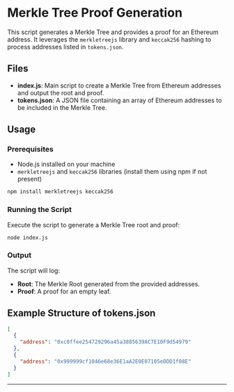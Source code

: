 # Merkle Tree Proof Generation

This script generates a Merkle Tree and provides a proof for an Ethereum address. It leverages the `merkletreejs` library and `keccak256` hashing to process addresses listed in `tokens.json`.

## Files

- **index.js**: Main script to create a Merkle Tree from Ethereum addresses and output the root and proof.
- **tokens.json**: A JSON file containing an array of Ethereum addresses to be included in the Merkle Tree.

## Usage

### Prerequisites

- Node.js installed on your machine
- `merkletreejs` and `keccak256` libraries (install them using npm if not present)

```bash
npm install merkletreejs keccak256
```

### Running the Script

Execute the script to generate a Merkle Tree root and proof:

```bash
node index.js
```

### Output

The script will log:

- **Root**: The Merkle Root generated from the provided addresses.
- **Proof**: A proof for an empty leaf.

## Example Structure of tokens.json

```json
[
  {
    "address": "0xc0ffee254729296a45a3885639AC7E10F9d54979"
  },
  {
    "address": "0x999999cf1046e68e36E1aA2E0E07105eDDD1f08E"
  }
]
```

---
